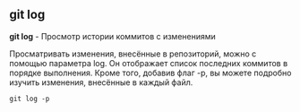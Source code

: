 ## git log


**git log** - Просмотр истории коммитов с изменениями

Просматривать изменения, внесённые в репозиторий, можно с помощью параметра log. Он отображает список последних коммитов в порядке выполнения. 
Кроме того, добавив флаг -p, вы можете подробно изучить изменения, внесённые в каждый файл.


```bash=
git log -p

```
